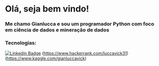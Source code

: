 # Olá, seja bem vindo!

### Me chamo Gianlucca e sou um programador Python com foco em ciência de dados e mineração de dados

### Tecnologias: 
[![Linkedin Badge](https://img.shields.io/badge/-LinkedIn-blue?style=flat&logo=LinkedIn&logoColor=white)](https://www.linkedin.com/in/gianlucca-vick-477769135/)
(https://www.hackerrank.com/luccavick31)
(https://www.kaggle.com/gianluccavick)
